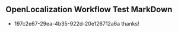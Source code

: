 ## OpenLocalization Workflow Test MarkDown
* 197c2e67-29ea-4b35-922d-20e126712a6a 
thanks!<!--HONumber=Mar16_HO4-->
